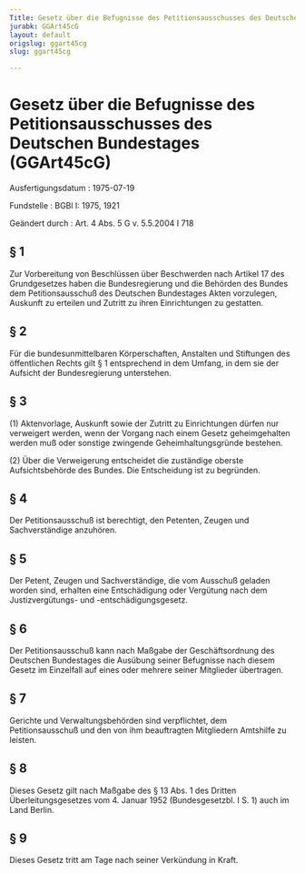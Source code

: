 ```yaml
---
Title: Gesetz über die Befugnisse des Petitionsausschusses des Deutschen Bundestages
jurabk: GGArt45cG
layout: default
origslug: ggart45cg
slug: ggart45cg

---
```


# Gesetz über die Befugnisse des Petitionsausschusses des Deutschen Bundestages (GGArt45cG)

Ausfertigungsdatum
:   1975-07-19

Fundstelle
:   BGBl I: 1975, 1921

Geändert durch
:   Art. 4 Abs. 5 G v. 5.5.2004 I 718


## § 1

Zur Vorbereitung von Beschlüssen über Beschwerden nach Artikel 17 des Grundgesetzes haben die Bundesregierung und die Behörden des Bundes dem Petitionsausschuß des Deutschen Bundestages Akten vorzulegen, Auskunft zu erteilen und Zutritt zu ihren Einrichtungen zu gestatten.


## § 2

Für die bundesunmittelbaren Körperschaften, Anstalten und Stiftungen des öffentlichen Rechts gilt § 1 entsprechend in dem Umfang, in dem sie der Aufsicht der Bundesregierung unterstehen.


## § 3

(1) Aktenvorlage, Auskunft sowie der Zutritt zu Einrichtungen dürfen nur verweigert werden, wenn der Vorgang nach einem Gesetz geheimgehalten werden muß oder sonstige zwingende Geheimhaltungsgründe bestehen.

(2) Über die Verweigerung entscheidet die zuständige oberste Aufsichtsbehörde des Bundes. Die Entscheidung ist zu begründen.


## § 4

Der Petitionsausschuß ist berechtigt, den Petenten, Zeugen und Sachverständige anzuhören.


## § 5

Der Petent, Zeugen und Sachverständige, die vom Ausschuß geladen worden sind, erhalten eine Entschädigung oder Vergütung nach dem Justizvergütungs- und -entschädigungsgesetz.


## § 6

Der Petitionsausschuß kann nach Maßgabe der Geschäftsordnung des Deutschen Bundestages die Ausübung seiner Befugnisse nach diesem Gesetz im Einzelfall auf eines oder mehrere seiner Mitglieder übertragen.


## § 7

Gerichte und Verwaltungsbehörden sind verpflichtet, dem Petitionsausschuß und den von ihm beauftragten Mitgliedern Amtshilfe zu leisten.


## § 8

Dieses Gesetz gilt nach Maßgabe des § 13 Abs. 1 des Dritten Überleitungsgesetzes vom 4. Januar 1952 (Bundesgesetzbl. I S. 1) auch im Land Berlin.


## § 9

Dieses Gesetz tritt am Tage nach seiner Verkündung in Kraft.

